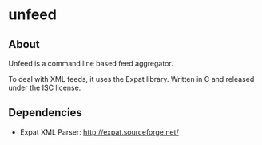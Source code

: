 unfeed
======

## About ##

Unfeed is a command line based feed aggregator.

To deal with XML feeds, it uses the Expat library.
Written in C and released under the ISC license.

## Dependencies ##
 * Expat XML Parser: http://expat.sourceforge.net/
